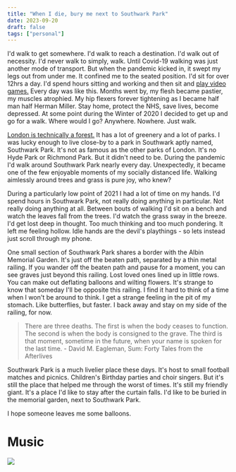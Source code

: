 ```yaml
---
title: "When I die, bury me next to Southwark Park"
date: 2023-09-20
draft: false
tags: ["personal"] 
---
```


I'd walk to get somewhere. I'd walk to reach a destination. I'd walk out of necessity. I'd never walk to simply, walk. Until Covid-19 walking was just another mode of transport. But when the pandemic kicked in, it swept my legs out from under me. It confined me to the seated position. I'd sit for over 12hrs a day. I'd spend hours sitting and working and then sit and [play video games.](https://blog.greengob.com/posts/2021-10-27-its-all-my-fault/) Every day was like this. Months went by, my flesh became pastier, my muscles atrophied. My hip flexers forever tightening as I became half man half Herman Miller. Stay home, protect the NHS, save lives, become depressed. At some point during the Winter of 2020 I decided to get up and go for a walk. Where would I go? Anywhere. Nowhere. Just walk.

[London is technically a forest.](https://amzn.eu/d/eLqL6Ei) It has a lot of greenery and a lot of parks. I was lucky enough to live close-by to a park in Southwark aptly named, Southwark Park. It's not as famous as the other parks of London. It's no Hyde Park or Richmond Park. But it didn't need to be. During the pandemic I'd walk around Southwark Park nearly every day. Unexpectedly, it became one of the few enjoyable moments of my socially distanced life. Walking aimlessly around trees and grass is pure joy, who knew?

During a particularly low point of 2021 I had a lot of time on my hands. I'd spend hours in Southwark Park, not really doing anything in particular. Not really doing anything at all. Between bouts of walking I'd sit on a bench and watch the leaves fall from the trees. I'd watch the grass sway in the breeze. I'd get lost deep in thought. Too much thinking and too much pondering. It left me feeling hollow. Idle hands are the devil's playthings - so lets instead just scroll through my phone. 

One small section of Southwark Park shares a border with the Albin Memorial Garden. It's just off the beaten path, separated by a thin metal railing. If you wander off the beaten path and pause for a moment, you can see graves just beyond this railing. Lost loved ones lined up in little rows. You can make out deflating balloons and wilting flowers. It's strange to know that someday I'll be opposite this railing. I find it hard to think of a time when I won't be around to think. I get a strange feeling in the pit of my stomach. Like butterflies, but faster. I back away and stay on my side of the railing, for now.

> There are three deaths. The first is when the body ceases to function. The second is when the body is consigned to the grave. The third is that moment, sometime in the future, when your name is spoken for the last time. - David M. Eagleman, Sum: Forty Tales from the Afterlives

Southwark Park is a much livelier place these days. It's host to small football matches and picnics. Children's Birthday parties and choir singers. But it's still the place that helped me through the worst of times. It's still my friendly giant. It's a place I'd like to stay after the curtain falls. I'd like to be buried in the memorial garden, next to Southwark Park.

I hope someone leaves me some balloons. 

# Music
[![](https://img.youtube.com/vi/tBF8I58vBrk/default.jpg)](https://youtu.be/tBF8I58vBrk)
